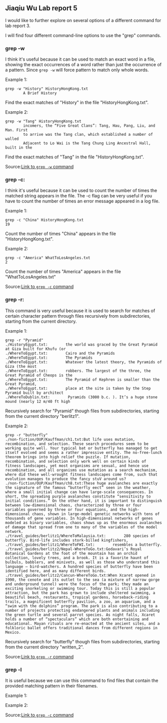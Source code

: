 ## Jiaqiu Wu Lab report 5

I would like to further explore on several options of a different command for lab report 3.

I will find four different command-line options to use the "grep" commands.

### grep -w

I think it's useful because it can be used to match an exact word in a file, showing the exact occurrences of a word rather than just the occurrence of a pattern. Since `grep -w` will force pattern to match only whole words.

Example 1:

```
grep -w "History" HistoryHongKong.txt 
        A Brief History
```

Find the exact matches of "History" in the file "HistoryHongKong.txt".

Example 2:

```
grep -w "Tang" HistoryHongKong.txt
        incomers, the “Five Great Clans”: Tang, Hau, Pang, Liu, and Man. First
        to arrive was the Tang clan, which established a number of walled
        Adjacent to Lo Wai is the Tang Chung Ling Ancestral Hall, built in the
```

Find the exact matches of "Tang" in the file "HistoryHongKong.txt".

Source:[Link to `grep -w` command](https://www.freecodecamp.org/news/grep-command-in-linux-usage-options-and-syntax-examples/)


### grep -c:

I think it's useful because it can be used to count the number of times the matched string appears in the file. The -c flag can be very useful if you have to count the number of times an error message appeared in a log file.

Example 1:

```
grep -c "China" HistoryHongKong.txt 
19
```

Count the number of times "China" appears in the file "HistoryHongKong.txt".

Example 2:

```
grep -c "America" WhatToLosAngeles.txt 
2
```

Count the number of times "America" appears in the file "WhatToLosAngeles.txt"

Source:[Link to `grep -c` command](https://www.freecodecamp.org/news/grep-command-in-linux-usage-options-and-syntax-examples/)


### grep -r:

This command is very useful because it is used to search for matches of certain character pattern through files recursively from subdirectories, starting from the current directory. 

Example 1:

```
grep -r "Pyramid"                                                                                  
./HistoryEgypt.txt:        the world was graced by the Great Pyramid at Giza built for Khufu (or
./WhereToEgypt.txt:        Cairo and the Pyramids
./WhereToEgypt.txt:        The Pyramids
./WhereToEgypt.txt:        Whatever the latest theory, the Pyramids of Giza (the most
./WhereToEgypt.txt:        robbers. The largest of the three, the Great Pyramid of Cheops is the
./WhereToEgypt.txt:        The Pyramid of Kephren is smaller than the Great Pyramid,
./WhereToEgypt.txt:        place at the site is taken by the Step Pyramid built by architect
./WhereToDublin.txt:        Pyramids (3000 b.c. ). It’s a huge stone mound (nearly 12 m/40 ft high
```

Recursively search for "Pyramid" though files from subdirectories, starting from the current directory "berlitz1".

Example 2:

```
grep -r "butterfly"
./non-fiction/OUP/Kauffman/ch1.txt:But life uses mutation, recombination, and selection. These search procedures seem to be working quite well. Your typical bat or butterfly has managed to get itself evolved and seems a rather impressive entity. The no-free-lunch theorem brings into high relief the puzzle. If mutation, recombination, and selection only work well on certain kinds of fitness landscapes, yet most organisms are sexual, and hence use recombination, and all organisms use mutation as a search mechanism, where did these well-wrought fitness landscapes come from, such that evolution manages to produce the fancy stuV around us?
./non-fiction/OUP/Kauffman/ch8.txt:These huge avalanches are exactly the signature of the famous “butterfly eect” seen in the weather, where a small initial change can have large-scale consequences. In short, the spreading purple avalanches constitute “sensitivity to initial conditions.” On the other hand, it is important to distinguish between low-dimensional chaos, characterized by three or four variables governed by three or four equations, and the high-dimensional chaos, shown in large-model genetic networks with tens of thousands of gene variables. In high-dimensional networks of genes modeled as binary variables, chaos shows up as the enormous avalanches of damage that spread from one to many of the variables of the model network.
./travel_guides/berlitz1/WhereToMalaysia.txt:        280 species of butterfly. Bird-life includes stork-billed kingfishers,
./travel_guides/berlitz1/WhereToFWI.txt:        resembles a butterfly.
./travel_guides/berlitz2/Nepal-WhereToGo.txt:Godavari’s Royal Botanical Gardens at the foot of the mountain has an orchid collection, lovely trees, and a brook. It is a favorite haunt of bulbuls, babblers, and minivets, as well as those who understand this language — bird-watchers. A hundred species of butterfly have been identified here, and as many different birds.
./travel_guides/berlitz2/Cancun-WhereToGo.txt:When Xcaret opened in 1990, the cenote and its outlet to the sea (a mixture of narrow gorge and underground tunnel) were the focus of the park; they made an exciting snorkeling or swimming tour. Today this is still a popular attraction, but the park has grown to include sheltered swimming, a beautiful beach, restaurants, tropical gardens, horseback-riding trails, a magnificent butterfly pavilion, a zoo, an aquarium, and a “swim with the dolphins” program. The park is also contributing to a number of projects protecting endangered plants and animals including the green turtle and several parrot species. As night falls, Xcaret holds a number of “spectaculars” which are both entertaining and educational. Mayan rituals are re-enacted at the ancient sites, and a folkloric ballet offers traditional dances from different regions in Mexico.
```

Recursively search for "butterfly" though files from subdirectories, starting from the current directory "written_2".

Source:[Link to `grep -r` command](https://www.cyberciti.biz/faq/howto-use-grep-command-in-linux-unix/)


### grep -l

It is useful because we can use this command to find files that contain the provided matching pattern in their filenames.

Example 1:

Example 2:

Source:[Link to `grep -c` command](https://www.freecodecamp.org/news/grep-command-in-linux-usage-options-and-syntax-examples/)
